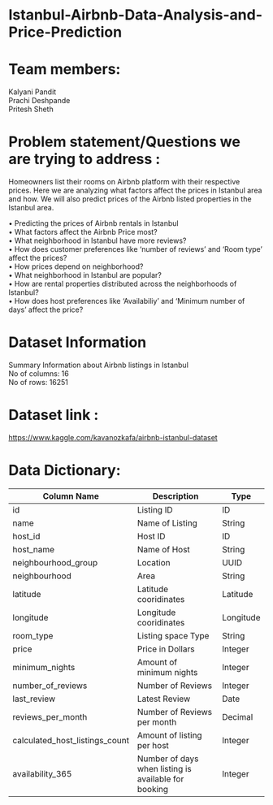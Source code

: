# Istanbul-Airbnb-Data-Analysis-and-Price-Prediction

# Team members:
Kalyani Pandit\
Prachi Deshpande\
Pritesh Sheth

# Problem statement/Questions we are trying to address : 
Homeowners list their rooms on Airbnb platform with their respective prices. Here we are analyzing what factors affect the prices in Istanbul area and how. We will also predict prices of the Airbnb listed properties in the Istanbul area.

•	Predicting the prices of Airbnb rentals in Istanbul\
•	What factors affect the Airbnb Price most?\
•	What neighborhood in Istanbul have more reviews?\
•	How does customer preferences like ‘number of reviews’ and ‘Room type’ affect the prices?\
•	How prices depend on neighborhood?\
•	What neighborhood in Istanbul are popular?\
•	How are rental properties distributed across the neighborhoods of Istanbul?\
•	How does host preferences like ‘Availabiliy’ and ‘Minimum number of days’ affect the price?

# Dataset Information
Summary Information about Airbnb listings in Istanbul\
No of columns: 16\
No of rows:  16251

# Dataset link :
https://www.kaggle.com/kavanozkafa/airbnb-istanbul-dataset


# Data Dictionary:

Column Name	| Description |	Type
------------|-------------|--------
id | Listing ID	| ID
name | Name of Listing | String
host_id |	Host ID	| ID
host_name	| Name of Host	| String
neighbourhood_group |	Location	| UUID
neighbourhood	| Area	| String
latitude	| Latitude cooridinates	| Latitude
longitude	| Longitude cooridinates	| Longitude
room_type	| Listing space Type	| String
price	| Price in Dollars	| Integer
minimum_nights	| Amount of minimum nights	| Integer
number_of_reviews	| Number of Reviews	| Integer
last_review	| Latest Review	| Date
reviews_per_month	| Number of Reviews per month	| Decimal
calculated_host_listings_count	| Amount of listing per host	| Integer
availability_365	| Number of days when listing is available for booking	| Integer
